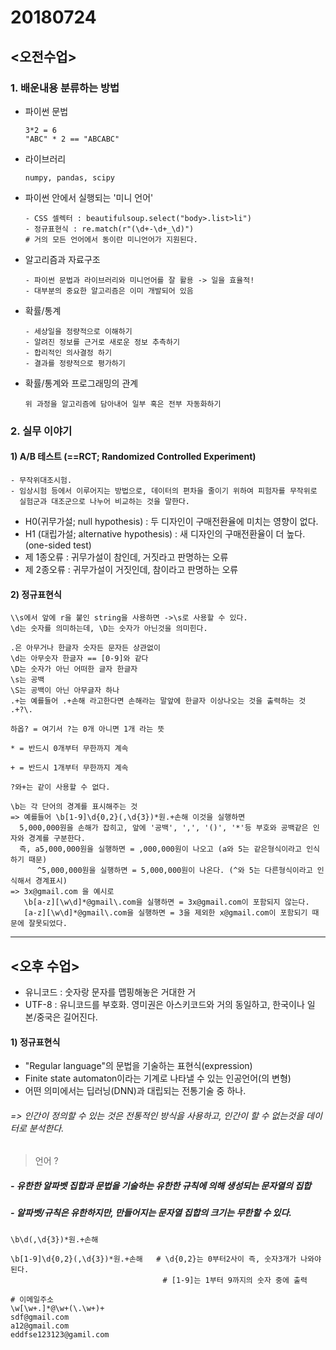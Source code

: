 # 20180724

## <오전수업>

### 1. 배운내용 분류하는 방법

* 파이썬 문법

  ```
  3*2 = 6
  "ABC" * 2 == "ABCABC"
  ```

* 라이브러리

  ```
  numpy, pandas, scipy
  ```

* 파이썬 안에서 실행되는 '미니 언어'

  ```
  - CSS 셀렉터 : beautifulsoup.select("body>.list>li")
  - 정규표현식 : re.match(r"(\d+-\d+_\d)")
  # 거의 모든 언어에서 동이란 미니언어가 지원된다.
  ```

* 알고리즘과 자료구조

  ```
  - 파이썬 문법과 라이브러리와 미니언어를 잘 활용 -> 일을 효율적!
  - 대부분의 중요한 알고리즘은 이미 개발되어 있음
  ```

* 확률/통계

  ```
  - 세상일을 정량적으로 이해하기
  - 알려진 정보를 근거로 새로운 정보 추측하기
  - 합리적인 의사결정 하기
  - 결과를 정량적으로 평가하기
  ```

* 확률/통계와 프로그래밍의 관계

  ```
  위 과정을 알고리즘에 담아내어 일부 혹은 전부 자동화하기
  ```



### 2. 실무 이야기

#### 1)  A/B 테스트 (==RCT; Randomized Controlled Experiment)

```
- 무작위대조시험. 
- 임상시험 등에서 이루어지는 방법으로, 데이터의 편차을 줄이기 위하여 피험자를 무작위로 
  실험군과 대조군으로 나누어 비교하는 것을 말한다.
```

* H0(귀무가설;  null hypothesis) : 두 디자인이 구매전환율에 미치는 영향이 없다.
* H1 (대립가설; alternative hypothesis) : 새 디자인의 구매전환율이 더 높다. (one-sided test)
* 제 1종오류 : 귀무가설이 참인데, 거짓라고 판명하는 오류
* 제 2종오류 : 귀무가설이 거짓인데, 참이라고 판명하는 오류



#### 2) 정규표현식

```
\\s에서 앞에 r을 붙인 string을 사용하면 ->\s로 사용할 수 있다.
\d는 숫자를 의미하는데, \D는 숫자가 아닌것을 의미힌다.
```

```
.은 아무거나 한글자 숫자든 문자든 상관없이
\d는 아무숫자 한글자 == [0-9]와 같다
\D는 숫자가 아닌 어떠한 글자 한글자
\s는 공백
\S는 공백이 아닌 아무글자 하나
.+는 예를들어 .+손해 라고한다면 손해라는 말앞에 한글자 이상나오는 것을 출력하는 것
.+?\.
```

```
하옵? = 여기서 ?는 0개 아니면 1개 라는 뜻

* = 반드시 0개부터 무한까지 계속

+ = 반드시 1개부터 무한까지 계속

?와+는 같이 사용할 수 없다.

\b는 각 단어의 경계를 표시해주는 것 
=> 예를들어 \b[1-9]\d{0,2}(,\d{3})*원.+손해 이것을 실행하면
  5,000,000원을 손해가 잡히고, 앞에 '공백', ',', '()', '*'등 부호와 공백같은 인자와 경계를 구분한다.
  즉, a5,000,000원을 실행하면 = ,000,000원이 나오고 (a와 5는 같은형식이라고 인식하기 때문)
      ^5,000,000원을 실행하면 = 5,000,000원이 나온다. (^와 5는 다른형식이라고 인식해서 경계표시)
=> 3x@gmail.com 을 예시로
   \b[a-z][\w\d]*@gmail\.com을 실행하면 = 3x@gmail.com이 포함되지 않는다.
   [a-z][\w\d]*@gmail\.com을 실행하면 = 3을 제외한 x@gmail.com이 포함되기 때문에 잘못되었다.
```







----

## <오후 수업>

* 유니코드 : 숫자랑 문자를 맵핑해놓은 거대한 거
* UTF-8 : 유니코드를 부호화. 영미권은 아스키코드와 거의 동일하고, 한국이나  일본/중국은 길어진다. 



#### 1) 정규표현식

* "Regular language"의 문법을 기술하는 표현식(expression)
* Finite state automaton이라는 기계로 나타낼 수 있는 인공언어(의 변형)
* 어떤 의미에서는 딥러닝(DNN)과 대립되는 전통기술 중 하나.

######  => 인간이 정의할 수 있는 것은 전통적인 방식을 사용하고,  인간이 할 수 없는것을 데이터로 분석한다.


> 언어 ?

#####       -  유한한 알파벳 집합과 문법을 기술하는 유한한 규칙에 의해 생성되는 문자열의 집합   

#####       -  알파벳/규칙은 유한하지만, 만들어지는 문자열 집합의 크기는 무한할 수 있다.



```
\b\d(,\d{3})*원.+손해
```

```
\b[1-9]\d{0,2}(,\d{3})*원.+손해   # \d{0,2}는 0부터2사이 즉, 숫자3개가 나와야된다.
                                  # [1-9]는 1부터 9까지의 숫자 중에 출력 
```

```
# 이메일주소
\w[\w+.]*@\w+(\.\w+)+
sdf@gmail.com
a12@gmail.com
eddfse123123@gamil.com
```
